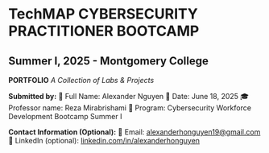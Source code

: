 # TechMAP CYBERSECURITY PRACTITIONER BOOTCAMP

## Summer I, 2025 - Montgomery College

**PORTFOLIO**
*A Collection of Labs & Projects*

**Submitted by:**
🧑 Full Name: Alexander Nguyen
📅 Date: June 18, 2025
🎓 Professor name: Reza Mirabrishami
🏫 Program: Cybersecurity Workforce Development Bootcamp Summer I

**Contact Information (Optional):**
📧 Email: alexanderhonguyen19@gmail.com
🔗 LinkedIn (optional): [linkedin.com/in/alexanderhonguyen](https://www.linkedin.com/in/alexanderhonguyen/)

